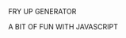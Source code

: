 
FRY UP GENERATOR
                                                      
A BIT OF FUN WITH JAVASCRIPT


